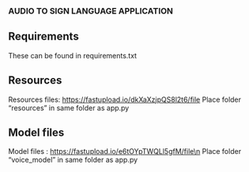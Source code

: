 ### AUDIO TO SIGN LANGUAGE APPLICATION
## Requirements
These can be found in requirements.txt
## Resources
Resources files: https://fastupload.io/dkXaXzjpQS8l2t6/file
Place folder “resources” in same folder as app.py
## Model files
Model files : https://fastupload.io/e6tOYpTWQLl5gfM/file\n
Place folder “voice_model” in same folder as app.py
